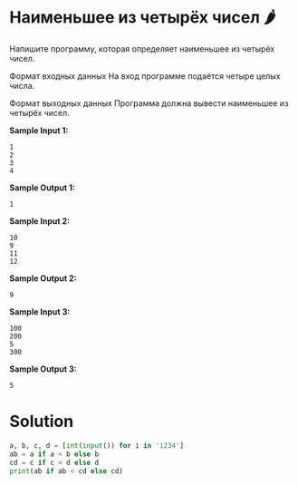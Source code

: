 # Наименьшее из четырёх чисел 🌶️
Напишите программу, которая определяет наименьшее из четырёх чисел.

Формат входных данных
На вход программе подаётся четыре целых числа.

Формат выходных данных
Программа должна вывести наименьшее из четырёх чисел.


**Sample Input 1:**
```
1
2
3
4
```
**Sample Output 1:**
```
1
```
**Sample Input 2:**
```
10
9
11
12
```
**Sample Output 2:**
```
9
```
**Sample Input 3:**
```
100
200
5
300
```
**Sample Output 3:**
```
5
```
# Solution
```python
a, b, c, d = [int(input()) for i in '1234']
ab = a if a < b else b
cd = c if c < d else d
print(ab if ab < cd else cd)
```